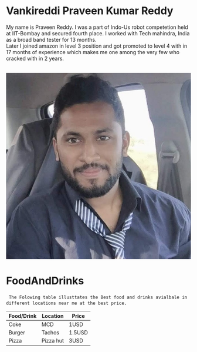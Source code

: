 # Vankireddi Praveen Kumar Reddy
  My name is Praveen Reddy. I was a part of Indo-Us robot competetion held at IIT-Bombay and secured fourth place. I worked with Tech mahindra, India as a broad band tester for 13 months.<br> Later I joined amazon in level 3 position and got promoted to level 4 with in 17 months of experience which makes me one among the very few who cracked with in 2 years.<br><br>


  ![My picture](/praveen1.jpg?raw=true)

  # FoodAndDrinks
     The Folowing table illusttates the Best food and drinks avialbale in different locations near me at the best price.

   | Food/Drink | Location | Price |
   | ---------- | -------- | ----- |
   |   Coke     |   MCD    |  1USD |
   |   Burger   |  Tachos  | 1.5USD|
   |   Pizza    | Pizza hut|  3USD |
